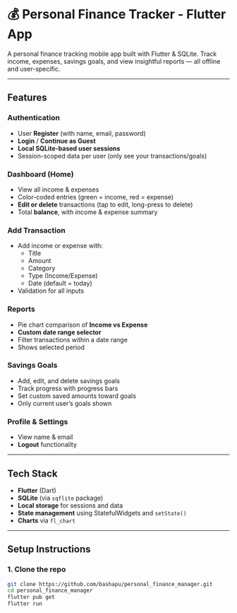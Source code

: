 # 💰 Personal Finance Tracker - Flutter App

A personal finance tracking mobile app built with Flutter & SQLite. Track income, expenses, savings goals, and view insightful reports — all offline and user-specific.

---

## Features

### Authentication
- User **Register** (with name, email, password)
- **Login** / **Continue as Guest**
- **Local SQLite-based user sessions**
- Session-scoped data per user (only see your transactions/goals)

### Dashboard (Home)
- View all income & expenses
- Color-coded entries (green = income, red = expense)
- **Edit or delete** transactions (tap to edit, long-press to delete)
- Total **balance**, with income & expense summary

### Add Transaction
- Add income or expense with:
  - Title
  - Amount
  - Category
  - Type (Income/Expense)
  - Date (default = today)
- Validation for all inputs

### Reports
- Pie chart comparison of **Income vs Expense**
- **Custom date range selector**
- Filter transactions within a date range
- Shows selected period

### Savings Goals
- Add, edit, and delete savings goals
- Track progress with progress bars
- Set custom saved amounts toward goals
- Only current user’s goals shown

### Profile & Settings
- View name & email
- **Logout** functionality

---

## Tech Stack

- **Flutter** (Dart)
- **SQLite** (via `sqflite` package)
- **Local storage** for sessions and data
- **State management** using StatefulWidgets and `setState()`
- **Charts** via `fl_chart`

---

## Setup Instructions

### 1. Clone the repo

```bash
git clone https://github.com/bashapu/personal_finance_manager.git
cd personal_finance_manager
flutter pub get
flutter run
